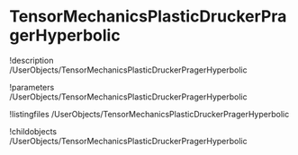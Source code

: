 <!-- MOOSE Documentation Stub: Remove this when content is added. -->

# TensorMechanicsPlasticDruckerPragerHyperbolic
!description /UserObjects/TensorMechanicsPlasticDruckerPragerHyperbolic

!parameters /UserObjects/TensorMechanicsPlasticDruckerPragerHyperbolic

!listingfiles /UserObjects/TensorMechanicsPlasticDruckerPragerHyperbolic

!childobjects /UserObjects/TensorMechanicsPlasticDruckerPragerHyperbolic
